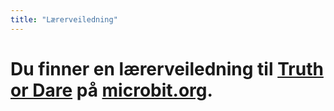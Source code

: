 ```yaml
---
title: "Lærerveiledning"
---
```


# Du finner en lærerveiledning til [Truth or Dare](https://www.microbit.co.uk/blocks/lessons/truth-or-dare/activity) på [microbit.org](https://www.microbit.co.uk/blocks/lessons/truth-or-dare).
